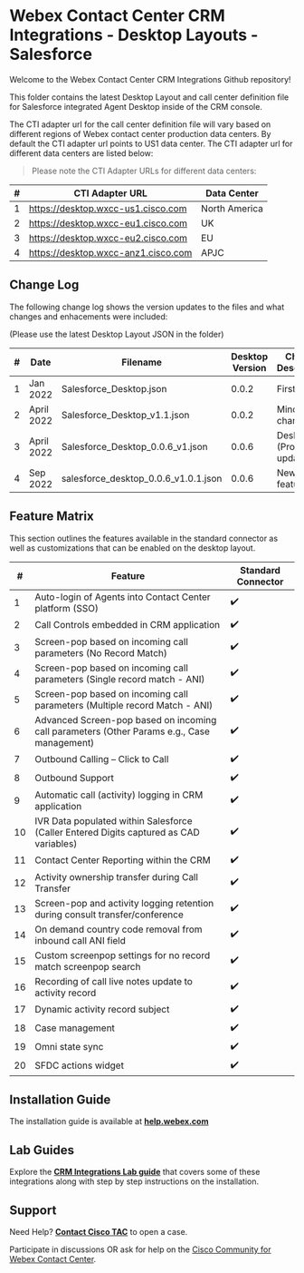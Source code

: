 # Webex Contact Center CRM Integrations - Desktop Layouts - Salesforce

Welcome to the Webex Contact Center CRM Integrations Github repository!

This folder contains the latest Desktop Layout and call center definition file for Salesforce integrated Agent Desktop inside of the CRM console.

The CTI adapter url for the call center definition file will vary based on different regions of Webex contact center production data centers. By default the CTI adapter url points to US1 data center. The CTI adapter url for different data centers are listed below:

> Please note the CTI Adapter URLs for different data centers:

| #   | CTI Adapter URL                     | Data Center   |
| --- | ----------------------------------- | ------------- |
| 1   | https://desktop.wxcc-us1.cisco.com  | North America |
| 2   | https://desktop.wxcc-eu1.cisco.com  | UK            |
| 3   | https://desktop.wxcc-eu2.cisco.com  | EU            |
| 4   | https://desktop.wxcc-anz1.cisco.com | APJC          |

## Change Log

The following change log shows the version updates to the files and what changes and enhacements were included:

(Please use the latest Desktop Layout JSON in the folder)

| #   | Date       | Filename                             | Desktop Version | Change Description       | Change Date |
| --- | ---------- | ------------------------------------ | --------------- | ------------------------ | ----------- |
| 1   | Jan 2022   | Salesforce_Desktop.json              | 0.0.2           | First draft              | June 2021   |
| 2   | April 2022 | Salesforce_Desktop_v1.1.json         | 0.0.2           | Minor changes            | Sep 2021    |
| 3   | April 2022 | Salesforce_Desktop_0.0.6_v1.json     | 0.0.6           | Desktop (Product) update | April 2022  |
| 4   | Sep   2022 | salesforce_desktop_0.0.6_v1.0.1.json | 0.0.6           | New feature sets         | Sept 2022   |


## Feature Matrix

This section outlines the features available in the standard connector as well as customizations that can be enabled on the desktop layout.

| #   | Feature​                                                                                    | Standard Connector |
| --- | ------------------------------------------------------------------------------------------- | ------------------ |
| 1   | Auto-login of Agents into Contact Center platform (SSO)​                                    | ✔️                 | 
| 2   | Call Controls embedded in CRM application                                                   | ✔️                 | 
| 3   | Screen-pop based on incoming call parameters (No Record Match)                              | ✔️                 | 
| 4   | Screen-pop based on incoming call parameters (Single record match - ANI)​                   | ✔️                 | 
| 5   | Screen-pop based on incoming call parameters (Multiple record Match - ANI)​                 | ✔️                 | 
| 6   | Advanced Screen-pop based on incoming call parameters (Other Params e.g., Case management)​ | ✔️                 | 
| 7   | Outbound Calling – Click to Call​                                                           | ✔️                 | 
| 8   | Outbound Support                                                                            | ✔️                 | 
| 9   | Automatic call (activity) logging in CRM application                                        | ✔️                 | 
| 10  | IVR Data populated within Salesforce (Caller Entered Digits captured as CAD variables)​     | ✔️                 | 
| 11  | Contact Center Reporting within the CRM​                                                    | ✔️                 | 
| 12  | Activity ownership transfer during Call Transfer​                                           | ✔️                 | 
| 13  | Screen-pop and activity logging retention during consult transfer/conference​               | ✔️                 | 
| 14  | On demand country code removal from inbound call ANI field                                 | ✔️                 | 
| 15  | Custom screenpop settings for no record match screenpop search                             | ✔️                 | 
| 16  | Recording of call live notes update to activity record                                     | ✔️                 | 
| 17  | Dynamic activity record subject                                                            | ✔️                 | 
| 18  | Case management                                                                            | ✔️                 | 
| 19  | Omni state sync                                                                            | ✔️                 | 
| 20  | SFDC actions widget                                                                        | ✔️                 | 

## Installation Guide

The installation guide is available at **[help.webex.com](https://help.webex.com/en-us/article/nhxw7kfb/Integrate-Webex-Contact-Center-with-Salesforce)**

## Lab Guides

Explore the **[CRM Integrations Lab guide](https://wxcctechsummit.github.io/wxcclabguides/TechSummitRoW_2021/CRM.html)** that covers some of these integrations along with step by step instructions on the installation.

## Support

Need Help? **[Contact Cisco TAC](https://cisco.com/go/tac)** to open a case.

Participate in discussions OR ask for help on the [Cisco Community for Webex Contact Center](https://community.cisco.com/t5/contact-center/bd-p/5926-discussions-contact-center).
